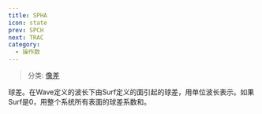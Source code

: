 ```yaml
---
title: SPHA
icon: state
prev: SPCH
next: TRAC
category:
  - 操作数
---
```


> 分类: [像差](/hb/operands/131/885/  "Zemax 操作数 像差")

球差。在Wave定义的波长下由Surf定义的面引起的球差，用单位波长表示。如果Surf是0，用整个系统所有表面的球差系数和。